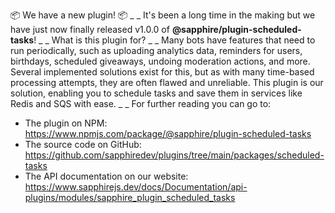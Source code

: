 📦 We have a new plugin! 📦
_ _
It's been a long time in the making but we have just now finally released v1.0.0 of **@sapphire/plugin-scheduled-tasks**!
_ _
What is this plugin for?
_ _
Many bots have features that need to run periodically, such as uploading analytics data, reminders for users, birthdays, scheduled giveaways, undoing moderation actions, and more. Several implemented solutions exist for this, but as with many time-based processing attempts, they are often flawed and unreliable. This plugin is our solution, enabling you to schedule tasks and save them in services like Redis and SQS with ease.
_ _
For further reading you can go to:
- The plugin on NPM: <https://www.npmjs.com/package/@sapphire/plugin-scheduled-tasks>
- The source code on GitHub: <https://github.com/sapphiredev/plugins/tree/main/packages/scheduled-tasks>
- The API documentation on our website: <https://www.sapphirejs.dev/docs/Documentation/api-plugins/modules/sapphire_plugin_scheduled_tasks>